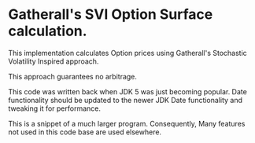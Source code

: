 # Gatherall's SVI Option Surface calculation.

This implementation calculates Option prices using Gatherall's Stochastic
Volatility Inspired approach.

This approach guarantees no arbitrage.

This code was written back when JDK 5 was just becoming popular.
Date functionality should be updated to the newer JDK Date functionality and tweaking it for performance.

This is a snippet of a much larger program. 
Consequently, Many features not used in this code base are used elsewhere.

 